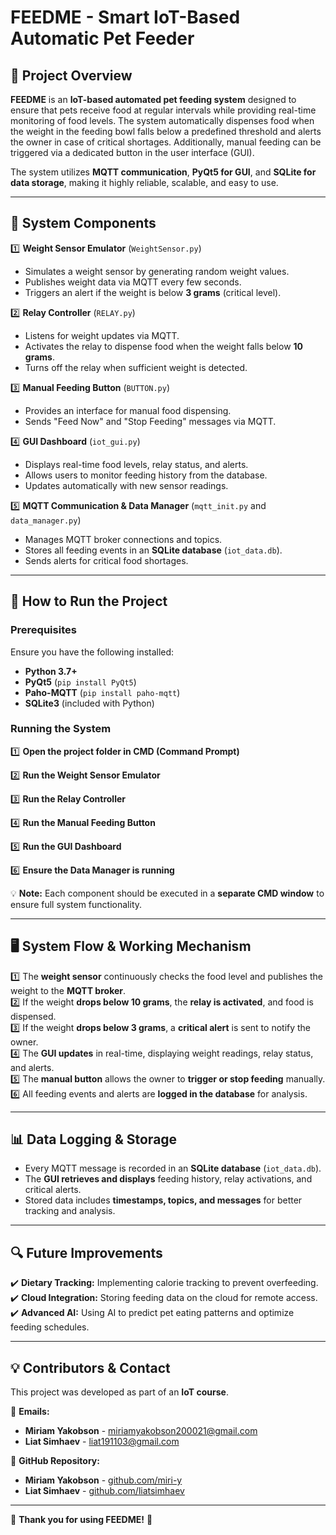 # **FEEDME - Smart IoT-Based Automatic Pet Feeder**

## **📌 Project Overview**
**FEEDME** is an **IoT-based automated pet feeding system** designed to ensure that pets receive food at regular intervals while providing real-time monitoring of food levels. The system automatically dispenses food when the weight in the feeding bowl falls below a predefined threshold and alerts the owner in case of critical shortages. Additionally, manual feeding can be triggered via a dedicated button in the user interface (GUI).

The system utilizes **MQTT communication**, **PyQt5 for GUI**, and **SQLite for data storage**, making it highly reliable, scalable, and easy to use.

---

## **🔧 System Components**

1️⃣ **Weight Sensor Emulator** (`WeightSensor.py`)  
   - Simulates a weight sensor by generating random weight values.  
   - Publishes weight data via MQTT every few seconds.  
   - Triggers an alert if the weight is below **3 grams** (critical level).  

2️⃣ **Relay Controller** (`RELAY.py`)  
   - Listens for weight updates via MQTT.  
   - Activates the relay to dispense food when the weight falls below **10 grams**.  
   - Turns off the relay when sufficient weight is detected.  

3️⃣ **Manual Feeding Button** (`BUTTON.py`)  
   - Provides an interface for manual food dispensing.  
   - Sends "Feed Now" and "Stop Feeding" messages via MQTT.  

4️⃣ **GUI Dashboard** (`iot_gui.py`)  
   - Displays real-time food levels, relay status, and alerts.  
   - Allows users to monitor feeding history from the database.  
   - Updates automatically with new sensor readings.  

5️⃣ **MQTT Communication & Data Manager** (`mqtt_init.py` and `data_manager.py`)  
   - Manages MQTT broker connections and topics.  
   - Stores all feeding events in an **SQLite database** (`iot_data.db`).  
   - Sends alerts for critical food shortages.  

---

## **🚀 How to Run the Project**

### **Prerequisites**
Ensure you have the following installed:  
- **Python 3.7+**  
- **PyQt5** (`pip install PyQt5`)  
- **Paho-MQTT** (`pip install paho-mqtt`)  
- **SQLite3** (included with Python)  

### **Running the System**

1️⃣ **Open the project folder in CMD (Command Prompt)**  

2️⃣ **Run the Weight Sensor Emulator**  

3️⃣ **Run the Relay Controller**  

4️⃣ **Run the Manual Feeding Button**  

5️⃣ **Run the GUI Dashboard**  

6️⃣ **Ensure the Data Manager is running**  

💡 **Note:** Each component should be executed in a **separate CMD window** to ensure full system functionality.

---

## **🖥 System Flow & Working Mechanism**

1️⃣ The **weight sensor** continuously checks the food level and publishes the weight to the **MQTT broker**.  
2️⃣ If the weight **drops below 10 grams**, the **relay is activated**, and food is dispensed.  
3️⃣ If the weight **drops below 3 grams**, a **critical alert** is sent to notify the owner.  
4️⃣ The **GUI updates** in real-time, displaying weight readings, relay status, and alerts.  
5️⃣ The **manual button** allows the owner to **trigger or stop feeding** manually.  
6️⃣ All feeding events and alerts are **logged in the database** for analysis.

---

## **📊 Data Logging & Storage**
- Every MQTT message is recorded in an **SQLite database** (`iot_data.db`).  
- The **GUI retrieves and displays** feeding history, relay activations, and critical alerts.  
- Stored data includes **timestamps, topics, and messages** for better tracking and analysis.  

---
## **🔍 Future Improvements**
✔️ **Dietary Tracking:** Implementing calorie tracking to prevent overfeeding.  
✔️ **Cloud Integration:** Storing feeding data on the cloud for remote access.  
✔️ **Advanced AI:** Using AI to predict pet eating patterns and optimize feeding schedules.  

---

## **💡 Contributors & Contact**
This project was developed as part of an **IoT course**.  

📧 **Emails:**  
- **Miriam Yakobson** - [miriamyakobson200021@gmail.com](mailto:miriamyakobson200021@gmail.com)  
- **Liat Simhaev** - [liat191103@gmail.com](mailto:liat191103@gmail.com)  

📂 **GitHub Repository:**  
- **Miriam Yakobson** - [github.com/miri-y](https://github.com/miri-y)  
- **Liat Simhaev** - [github.com/liatsimhaev](https://github.com/liatsimhaev)  

---

🚀 **Thank you for using FEEDME!** 🚀
